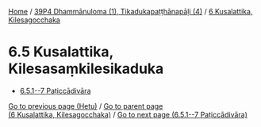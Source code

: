 
[Home](/) / [39P4 Dhammānuloma (1), Tikadukapaṭṭhānapāḷi (4)](...md) / [6 Kusalattika, Kilesagocchaka](../39P4/6.md)

# 6.5 Kusalattika, Kilesasaṃkilesikaduka

* [6.5.1--7 Paṭiccādivāra](6.5/6.5.1--7.md)

[Go to previous page (Hetu)](6.4/6.4.1--7/Hetu.md) / [Go to parent page (6 Kusalattika, Kilesagocchaka)](../39P4/6.md) / [Go to next page (6.5.1--7 Paṭiccādivāra)](6.5/6.5.1--7.md)


